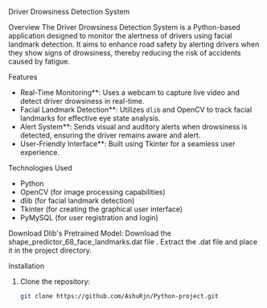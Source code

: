 
Driver Drowsiness Detection System

Overview
The Driver Drowsiness Detection System is a Python-based application designed to monitor the alertness of drivers using facial landmark detection. It aims to enhance road safety by alerting drivers when they show signs of drowsiness, thereby reducing the risk of accidents caused by fatigue.

Features
- Real-Time Monitoring**: Uses a webcam to capture live video and detect driver drowsiness in real-time.
- Facial Landmark Detection**: Utilizes `dlib` and OpenCV to track facial landmarks for effective eye state analysis.
- Alert System**: Sends visual and auditory alerts when drowsiness is detected, ensuring the driver remains aware and alert.
- User-Friendly Interface**: Built using Tkinter for a seamless user experience.

Technologies Used
- Python
- OpenCV (for image processing capabilities)
- dlib (for facial landmark detection)
- Tkinter (for creating the graphical user interface)
- PyMySQL (for user registration and login)

Download Dlib's Pretrained Model:
Download the shape_predictor_68_face_landmarks.dat file .
Extract the .dat file and place it in the project directory.


Installation
1. Clone the repository:
   ```bash
   git clone https://github.com/AshuRjn/Python-project.git
